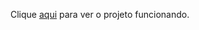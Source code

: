 Clique [aqui](https://marianabrgn.github.io/projetos-aprendizagem/to-do-list/) para ver o projeto funcionando.
